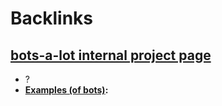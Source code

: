 
# Backlinks
## [bots-a-lot internal project page](<bots-a-lot internal project page.md>)
- ?
- **[Examples (of bots)](<Examples (of bots).md>):**

